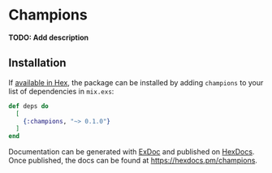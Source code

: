 # Champions

**TODO: Add description**

## Installation

If [available in Hex](https://hex.pm/docs/publish), the package can be installed
by adding `champions` to your list of dependencies in `mix.exs`:

```elixir
def deps do
  [
    {:champions, "~> 0.1.0"}
  ]
end
```

Documentation can be generated with [ExDoc](https://github.com/elixir-lang/ex_doc)
and published on [HexDocs](https://hexdocs.pm). Once published, the docs can
be found at <https://hexdocs.pm/champions>.

